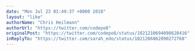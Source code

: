 ```yaml
---
date: "Mon Jul 23 01:49:37 +0000 2018"
layout: "like"
authorName: "Chris Heilmann"
authorUrl: "https://twitter.com/codepo8"
originalPost: "https://twitter.com/codepo8/status/1021210694098620416"
inReplyTo: "https://twitter.com/sarah_edo/status/1021206862090272768"
---
```

